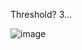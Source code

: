 Threshold? 3...

![image](https://github.com/companyakis/from-numpy-to-tensorflow/assets/77589867/da0df8d1-76ab-45c7-993b-aeee0cdbcbec)

